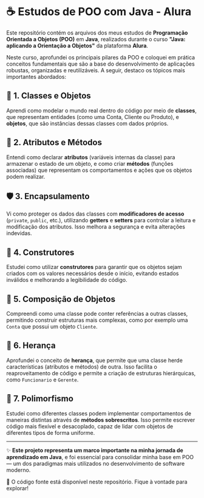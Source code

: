 # ☕ Estudos de POO com Java - Alura

Este repositório contém os arquivos dos meus estudos de **Programação Orientada a Objetos (POO)** em **Java**, realizados durante o curso **"Java: aplicando a Orientação a Objetos"** da plataforma **Alura**.

Neste curso, aprofundei os principais pilares da POO e coloquei em prática conceitos fundamentais que são a base do desenvolvimento de aplicações robustas, organizadas e reutilizáveis. A seguir, destaco os tópicos mais importantes abordados:

## 🧱 1. Classes e Objetos  
Aprendi como modelar o mundo real dentro do código por meio de **classes**, que representam entidades (como uma Conta, Cliente ou Produto), e **objetos**, que são instâncias dessas classes com dados próprios.

## 🧠 2. Atributos e Métodos  
Entendi como declarar **atributos** (variáveis internas da classe) para armazenar o estado de um objeto, e como criar **métodos** (funções associadas) que representam os comportamentos e ações que os objetos podem realizar.

## 🛡️ 3. Encapsulamento  
Vi como proteger os dados das classes com **modificadores de acesso** (`private`, `public`, etc.), utilizando **getters** e **setters** para controlar a leitura e modificação dos atributos. Isso melhora a segurança e evita alterações indevidas.

## 🧰 4. Construtores  
Estudei como utilizar **construtores** para garantir que os objetos sejam criados com os valores necessários desde o início, evitando estados inválidos e melhorando a legibilidade do código.

## 🤝 5. Composição de Objetos  
Compreendi como uma classe pode conter referências a outras classes, permitindo construir estruturas mais complexas, como por exemplo uma `Conta` que possui um objeto `Cliente`.

## 🧬 6. Herança  
Aprofundei o conceito de **herança**, que permite que uma classe herde características (atributos e métodos) de outra. Isso facilita o reaproveitamento de código e permite a criação de estruturas hierárquicas, como `Funcionario` e `Gerente`.

## 🔁 7. Polimorfismo  
Estudei como diferentes classes podem implementar comportamentos de maneiras distintas através de **métodos sobrescritos**. Isso permite escrever código mais flexível e desacoplado, capaz de lidar com objetos de diferentes tipos de forma uniforme.

---

✨ **Este projeto representa um marco importante na minha jornada de aprendizado em Java**, e foi essencial para consolidar minha base em POO — um dos paradigmas mais utilizados no desenvolvimento de software moderno.

📎 O código fonte está disponível neste repositório. Fique à vontade para explorar!

